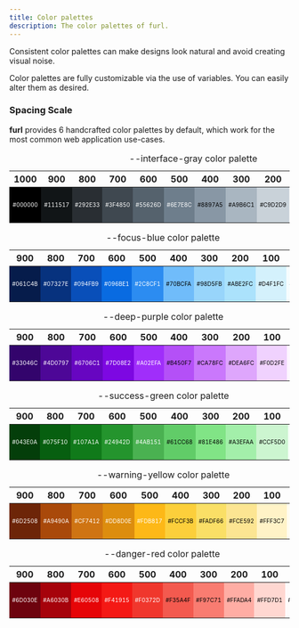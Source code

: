 ```yaml
---
title: Color palettes
description: The color palettes of furl.
---
```


Consistent color palettes can make designs look natural and avoid creating visual noise.

Color palettes are fully customizable via the use of variables. You can easily alter them as desired.

### Spacing Scale

**furl** provides 6 handcrafted color palettes by default, which work for the most common web application use-cases.

<table class='fixed-table'>
  <caption><span class='font-c'>--interface-gray</span> color palette</caption>
  <thead>
    <tr>
      <th style='text-align:center'>1000</th>
      <th style='text-align:center'>900</th>
      <th style='text-align:center'>800</th>
      <th style='text-align:center'>700</th>
      <th style='text-align:center'>600</th>
      <th style='text-align:center'>500</th>
      <th style='text-align:center'>400</th>
      <th style='text-align:center'>300</th>
      <th style='text-align:center'>200</th>
      <th style='text-align:center'>100</th>
      <th style='text-align:center'>50</th>
      <th style='text-align:center'>0</th>
    </tr>
  </thead>
  <tbody>
    <tr>
      <td class='font-c' style='font-size: 10px; background-color: #000000; color: #ffffff; height: 64px; text-align: center'>#000000</td>
      <td class='font-c' style='font-size: 10px; background-color: #111517; color: #ffffff; height: 64px; text-align: center'>#111517</td>
      <td class='font-c' style='font-size: 10px; background-color: #292E33; color: #ffffff; height: 64px; text-align: center'>#292E33</td>
      <td class='font-c' style='font-size: 10px; background-color: #3F4850; color: #ffffff; height: 64px; text-align: center'>#3F4850</td>
      <td class='font-c' style='font-size: 10px; background-color: #55626D; color: #ffffff; height: 64px; text-align: center'>#55626D</td>
      <td class='font-c' style='font-size: 10px; background-color: #6E7E8C; color: #ffffff; height: 64px; text-align: center'>#6E7E8C</td>
      <td class='font-c' style='font-size: 10px; background-color: #8897A5; color: #000000; height: 64px; text-align: center'>#8897A5</td>
      <td class='font-c' style='font-size: 10px; background-color: #A9B6C1; color: #000000; height: 64px; text-align: center'>#A9B6C1</td>
      <td class='font-c' style='font-size: 10px; background-color: #C9D2D9; color: #000000; height: 64px; text-align: center'>#C9D2D9</td>
      <td class='font-c' style='font-size: 10px; background-color: #E7EBEF; color: #000000; height: 64px; text-align: center'>#E7EBEF</td>
      <td class='font-c' style='font-size: 10px; background-color: #F6F7F8; color: #000000; height: 64px; text-align: center'>#F6F7F8</td>
      <td class='font-c' style='font-size: 10px; background-color: #FFFFFF; color: #000000; height: 64px; text-align: center'>#FFFFFF</td>
    </tr>
  </tbody>
</table>

<table class='fixed-table'>
  <caption><span class='font-c'>--focus-blue</span> color palette</caption>
  <thead>
    <tr>
      <th style='text-align:center'>900</th>
      <th style='text-align:center'>800</th>
      <th style='text-align:center'>700</th>
      <th style='text-align:center'>600</th>
      <th style='text-align:center'>500</th>
      <th style='text-align:center'>400</th>
      <th style='text-align:center'>300</th>
      <th style='text-align:center'>200</th>
      <th style='text-align:center'>100</th>
      <th style='text-align:center'>50</th>
    </tr>
  </thead>
  <tbody>
    <tr>
      <td class='font-c' style='font-size: 10px; background-color: #061C4B; color: #ffffff; height: 64px; text-align: center'>#061C4B</td>
      <td class='font-c' style='font-size: 10px; background-color: #07327E; color: #ffffff; height: 64px; text-align: center'>#07327E</td>
      <td class='font-c' style='font-size: 10px; background-color: #094FB9; color: #ffffff; height: 64px; text-align: center'>#094FB9</td>
      <td class='font-c' style='font-size: 10px; background-color: #096BE1; color: #ffffff; height: 64px; text-align: center'>#096BE1</td>
      <td class='font-c' style='font-size: 10px; background-color: #2C8CF1; color: #ffffff; height: 64px; text-align: center'>#2C8CF1</td>
      <td class='font-c' style='font-size: 10px; background-color: #70BCFA; color: #000000; height: 64px; text-align: center'>#70BCFA</td>
      <td class='font-c' style='font-size: 10px; background-color: #98D5FB; color: #000000; height: 64px; text-align: center'>#98D5FB</td>
      <td class='font-c' style='font-size: 10px; background-color: #ABE2FC; color: #000000; height: 64px; text-align: center'>#ABE2FC</td>
      <td class='font-c' style='font-size: 10px; background-color: #D4F1FC; color: #000000; height: 64px; text-align: center'>#D4F1FC</td>
      <td class='font-c' style='font-size: 10px; background-color: #F5FCFE; color: #000000; height: 64px; text-align: center'>#F5FCFE</td>
    </tr>
  </tbody>
</table>

<table class='fixed-table'>
  <caption><span class='font-c'>--deep-purple</span> color palette</caption>
  <thead>
    <tr>
      <th style='text-align:center'>900</th>
      <th style='text-align:center'>800</th>
      <th style='text-align:center'>700</th>
      <th style='text-align:center'>600</th>
      <th style='text-align:center'>500</th>
      <th style='text-align:center'>400</th>
      <th style='text-align:center'>300</th>
      <th style='text-align:center'>200</th>
      <th style='text-align:center'>100</th>
      <th style='text-align:center'>50</th>
    </tr>
  </thead>
  <tbody>
    <tr>
      <td class='font-c' style='font-size: 10px; background-color: #33046C; color: #ffffff; height: 64px; text-align: center'>#33046C</td>
      <td class='font-c' style='font-size: 10px; background-color: #4D0797; color: #ffffff; height: 64px; text-align: center'>#4D0797</td>
      <td class='font-c' style='font-size: 10px; background-color: #6706C1; color: #ffffff; height: 64px; text-align: center'>#6706C1</td>
      <td class='font-c' style='font-size: 10px; background-color: #7D08E2; color: #ffffff; height: 64px; text-align: center'>#7D08E2</td>
      <td class='font-c' style='font-size: 10px; background-color: #A02EFA; color: #ffffff; height: 64px; text-align: center'>#A02EFA</td>
      <td class='font-c' style='font-size: 10px; background-color: #B450F7; color: #000000; height: 64px; text-align: center'>#B450F7</td>
      <td class='font-c' style='font-size: 10px; background-color: #CA78FC; color: #000000; height: 64px; text-align: center'>#CA78FC</td>
      <td class='font-c' style='font-size: 10px; background-color: #DEA6FC; color: #000000; height: 64px; text-align: center'>#DEA6FC</td>
      <td class='font-c' style='font-size: 10px; background-color: #F0D2FE; color: #000000; height: 64px; text-align: center'>#F0D2FE</td>
      <td class='font-c' style='font-size: 10px; background-color: #FCF5FF; color: #000000; height: 64px; text-align: center'>#FCF5FF</td>
    </tr>
  </tbody>
</table>

<table class='fixed-table'>
  <caption><span class='font-c'>--success-green</span> color palette</caption>
  <thead>
    <tr>
      <th style='text-align:center'>900</th>
      <th style='text-align:center'>800</th>
      <th style='text-align:center'>700</th>
      <th style='text-align:center'>600</th>
      <th style='text-align:center'>500</th>
      <th style='text-align:center'>400</th>
      <th style='text-align:center'>300</th>
      <th style='text-align:center'>200</th>
      <th style='text-align:center'>100</th>
      <th style='text-align:center'>50</th>
    </tr>
  </thead>
  <tbody>
    <tr>
      <td class='font-c' style='font-size: 10px; background-color: #043E0A; color: #ffffff; height: 64px; text-align: center'>#043E0A</td>
      <td class='font-c' style='font-size: 10px; background-color: #075F10; color: #ffffff; height: 64px; text-align: center'>#075F10</td>
      <td class='font-c' style='font-size: 10px; background-color: #107A1A; color: #ffffff; height: 64px; text-align: center'>#107A1A</td>
      <td class='font-c' style='font-size: 10px; background-color: #24942D; color: #ffffff; height: 64px; text-align: center'>#24942D</td>
      <td class='font-c' style='font-size: 10px; background-color: #4AB151; color: #ffffff; height: 64px; text-align: center'>#4AB151</td>
      <td class='font-c' style='font-size: 10px; background-color: #61CC68; color: #000000; height: 64px; text-align: center'>#61CC68</td>
      <td class='font-c' style='font-size: 10px; background-color: #81E486; color: #000000; height: 64px; text-align: center'>#81E486</td>
      <td class='font-c' style='font-size: 10px; background-color: #A3EFAA; color: #000000; height: 64px; text-align: center'>#A3EFAA</td>
      <td class='font-c' style='font-size: 10px; background-color: #CCF5D0; color: #000000; height: 64px; text-align: center'>#CCF5D0</td>
      <td class='font-c' style='font-size: 10px; background-color: #F5FEF6; color: #000000; height: 64px; text-align: center'>#F5FEF6</td>
    </tr>
  </tbody>
</table>


<table class='fixed-table'>
  <caption><span class='font-c'>--warning-yellow</span> color palette</caption>
  <thead>
    <tr>
      <th style='text-align:center'>900</th>
      <th style='text-align:center'>800</th>
      <th style='text-align:center'>700</th>
      <th style='text-align:center'>600</th>
      <th style='text-align:center'>500</th>
      <th style='text-align:center'>400</th>
      <th style='text-align:center'>300</th>
      <th style='text-align:center'>200</th>
      <th style='text-align:center'>100</th>
      <th style='text-align:center'>50</th>
    </tr>
  </thead>
  <tbody>
    <tr>
      <td class='font-c' style='font-size: 10px; background-color: #6D2508; color: #ffffff; height: 64px; text-align: center'>#6D2508</td>
      <td class='font-c' style='font-size: 10px; background-color: #A9490A; color: #ffffff; height: 64px; text-align: center'>#A9490A</td>
      <td class='font-c' style='font-size: 10px; background-color: #CF7412; color: #ffffff; height: 64px; text-align: center'>#CF7412</td>
      <td class='font-c' style='font-size: 10px; background-color: #DD8D0E; color: #ffffff; height: 64px; text-align: center'>#DD8D0E</td>
      <td class='font-c' style='font-size: 10px; background-color: #FDB817; color: #ffffff; height: 64px; text-align: center'>#FDB817</td>
      <td class='font-c' style='font-size: 10px; background-color: #FCCF3B; color: #000000; height: 64px; text-align: center'>#FCCF3B</td>
      <td class='font-c' style='font-size: 10px; background-color: #FADF66; color: #000000; height: 64px; text-align: center'>#FADF66</td>
      <td class='font-c' style='font-size: 10px; background-color: #FCE592; color: #000000; height: 64px; text-align: center'>#FCE592</td>
      <td class='font-c' style='font-size: 10px; background-color: #FFF3C7; color: #000000; height: 64px; text-align: center'>#FFF3C7</td>
      <td class='font-c' style='font-size: 10px; background-color: #FFFCF0; color: #000000; height: 64px; text-align: center'>#FFFCF0</td>
    </tr>
  </tbody>
</table>


<table class='fixed-table'>
  <caption><span class='font-c'>--danger-red</span> color palette</caption>
  <thead>
    <tr>
      <th style='text-align:center'>900</th>
      <th style='text-align:center'>800</th>
      <th style='text-align:center'>700</th>
      <th style='text-align:center'>600</th>
      <th style='text-align:center'>500</th>
      <th style='text-align:center'>400</th>
      <th style='text-align:center'>300</th>
      <th style='text-align:center'>200</th>
      <th style='text-align:center'>100</th>
      <th style='text-align:center'>50</th>
    </tr>
  </thead>
  <tbody>
    <tr>
      <td class='font-c' style='font-size: 10px; background-color: #6D030E; color: #ffffff; height: 64px; text-align: center'>#6D030E</td>
      <td class='font-c' style='font-size: 10px; background-color: #A6030B; color: #ffffff; height: 64px; text-align: center'>#A6030B</td>
      <td class='font-c' style='font-size: 10px; background-color: #E60508; color: #ffffff; height: 64px; text-align: center'>#E60508</td>
      <td class='font-c' style='font-size: 10px; background-color: #F41915; color: #ffffff; height: 64px; text-align: center'>#F41915</td>
      <td class='font-c' style='font-size: 10px; background-color: #F0372D; color: #ffffff; height: 64px; text-align: center'>#F0372D</td>
      <td class='font-c' style='font-size: 10px; background-color: #F35A4F; color: #000000; height: 64px; text-align: center'>#F35A4F</td>
      <td class='font-c' style='font-size: 10px; background-color: #F97C71; color: #000000; height: 64px; text-align: center'>#F97C71</td>
      <td class='font-c' style='font-size: 10px; background-color: #FFADA4; color: #000000; height: 64px; text-align: center'>#FFADA4</td>
      <td class='font-c' style='font-size: 10px; background-color: #FFD7D1; color: #000000; height: 64px; text-align: center'>#FFD7D1</td>
      <td class='font-c' style='font-size: 10px; background-color: #FEFBFB; color: #000000; height: 64px; text-align: center'>#FEFBFB</td>
    </tr>
  </tbody>
</table>